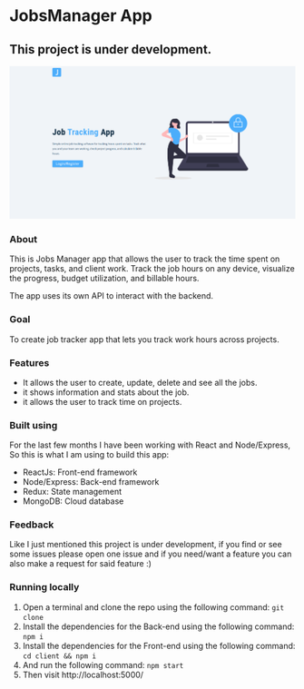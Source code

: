 # JobsManager App

## This project is under development.

<a href="https://jobs-manager.herokuapp.com/" target="_blank" rel="noopener noreferrer">
  <img src="./client/public/6.png" alt="Jobs Manager">
</a>

### About

This is Jobs Manager app that allows the user to track the time spent on projects, tasks, and client work. Track the job hours on any device, visualize the progress, budget utilization, and billable hours.

The app uses its own API to interact with the backend.

### Goal

To create job tracker app that lets you track work hours across projects.

### Features

- It allows the user to create, update, delete and see all the jobs.
- it shows information and stats about the job.
- it allows the user to track time on projects.

### Built using

For the last few months I have been working with React and Node/Express, So this is what I am using to build this app:

- ReactJs: Front-end framework
- Node/Express: Back-end framework
- Redux: State management
- MongoDB: Cloud database

### Feedback

Like I just mentioned this project is under development, if you find or see some issues please open one issue and if you need/want a feature you can also make a request for said feature :)

### Running locally

1. Open a terminal and clone the repo using the following command: `git clone`
2. Install the dependencies for the Back-end using the following command: `npm i`
3. Install the dependencies for the Front-end using the following command: `cd client && npm i`
4. And run the following command: `npm start`
5. Then visit http://localhost:5000/
